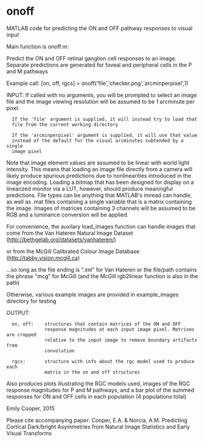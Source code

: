 # onoff
MATLAB code for predicting the ON and OFF pathway responses to visual input

Main function is onoff.m:


Predict the ON and OFF retinal ganglion cell responses to an image.
Separate predictions are generated for foveal and peripheral cells in the
P and M pathways

Example call: [on, off, rgcs] = onoff('file','checker.png','arcminperpixel',1)

INPUT: If called with no arguments, you will be prompted to select an image
file and the image viewing resolution will be assumed to be 1 arcminute
per pixel.

      If the 'file' argument is supplied, it will instead try to load that 
      file from the current working directory       

      If the 'arcminperpixel' argument is supplied, it will use that value
      instead of the default for the visual arcminutes subtended by a single
      image pixel


Note that image element values are assumed to be linear with world light
intensity. This means that loading an image file directly from a camera
will likely produce spurious predictions due to nonlinearities introduced in
the image encoding. Loading a bitmap that has been designed for display
on a linearized monitor via a LUT, however, should produce meaningful 
predictions. File types can be anything that MATLAB's imread can handle, 
as well as .mat files containing a single variable that is a matrix
containing the image. Images of matrices containing 3 channels will be
assumed to be RGB and a luminance conversion will be applied.

For convenience, the auxilary load_images function can handle images that 
come from the Van Hateren Natural Image Dataset
(http://bethgelab.org/datasets/vanhateren/)

or from the McGill Calibrated Colour Image Database
(http://tabby.vision.mcgill.ca)

...so long as the file ending is ".iml" for Van Hateren or the file/path 
contains the phrase "mcg" for McGill (and the McGill rgb2linear function
is also in the path)

Otherwise, various example images are provided in example_images
directory for testing


OUTPUT: 

      on, off:    structures that contain matrices of the ON and OFF
                  response magnitudes at each input image pixel. Matrixes are cropped
                  relative to the input image to remove boundary artifacts from
                  convolution

      rgcs:       structure with info about the rgc model used to produce each
                  matrix in the on and off structures

Also produces plots illustrating the RGC models used, images of the
RGC response magnitudes for P and M pathways, and a bar plot of the summed 
responses for ON and OFF cells in each population (4 populations total)

Emily Cooper, 2015

Please cite accompanying paper: Cooper, E.A. & Norcia, A.M. Predicting Cortical Dark/bright Asymmetries from Natural Image Statistics and Early Visual Transforms
